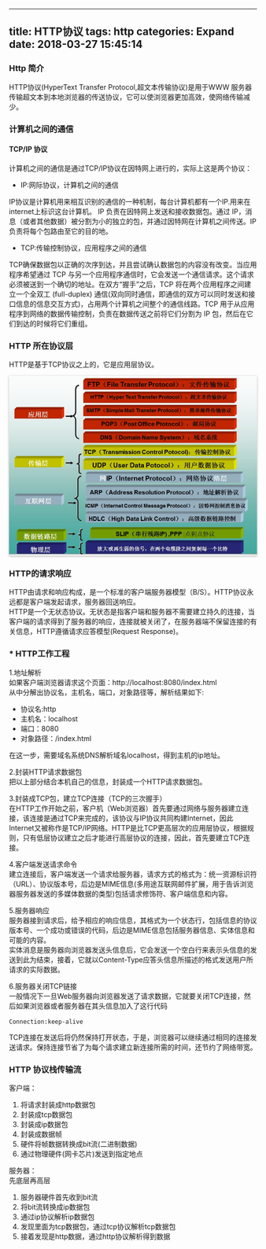 ---------------
title: HTTP协议
tags: http
categories: Expand
date: 2018-03-27 15:45:14
---------------

### Http 简介 
HTTP协议(HyperText Transfer Protocol,超文本传输协议)是用于WWW 服务器传输超文本到本地浏览器的传送协议，它可以使浏览器更加高效，使网络传输减少。

### 计算机之间的通信

#### TCP/IP 协议
计算机之间的通信是通过TCP/IP协议在因特网上进行的，实际上这是两个协议：

- IP:网际协议，计算机之间的通信

 IP协议是计算机用来相互识别的通信的一种机制，每台计算机都有一个IP.用来在internet上标识这台计算机。  IP 负责在因特网上发送和接收数据包。通过 IP，消息（或者其他数据）被分割为小的独立的包，并通过因特网在计算机之间传送。IP 负责将每个包路由至它的目的地。

- TCP:传输控制协议，应用程序之间的通信

TCP确保数据包以正确的次序到达，并且尝试确认数据包的内容没有改变。当应用程序希望通过 TCP 与另一个应用程序通信时，它会发送一个通信请求。这个请求必须被送到一个确切的地址。在双方“握手”之后，TCP 将在两个应用程序之间建立一个全双工 (full-duplex) 通信(双向同时通信，即通信的双方可以同时发送和接口信息的信息交互方式)，占用两个计算机之间整个的通信线路。TCP 用于从应用程序到网络的数据传输控制，负责在数据传送之前将它们分割为 IP 包，然后在它们到达的时候将它们重组。

### HTTP 所在协议层
HTTP是基于TCP协议之上的，它是应用层协议。

<div class="wrap effect" style="box-shadow:0px 1px 4px rgba(0,0,0,0.3),0 0 40px rgba(0,0,0,0.1) inset;
	webkit-box-shadow:0px 1px 4px rgba(0,0,0,0.3),0 0 40px rgba(0,0,0,0.1) inset;
	moz-box-shadow:0px 1px 4px rgba(0,0,0,0.3),0 0 40px rgba(0,0,0,0.1) inset;
	o-box-shadow:0px 1px 4px rgba(0,0,0,0.3),0 0 40px rgba(0,0,0,0.1) inset;">
	<img src="/picture/protocol.jpg" alt="各层的协议" title="各层的协议">
</div>

### HTTP的请求响应
HTTP由请求和响应构成，是一个标准的客户端服务器模型（B/S）。HTTP协议永远都是客户端发起请求，服务器回送响应。   
HTTP是一个无状态协议。无状态是指客户端和服务器不需要建立持久的连接，当客户端的请求得到了服务器的响应，连接就被关闭了，在服务器端不保留连接的有关信息，HTTP遵循请求应答模型(Request Response)。

### * HTTP工作工程 

1.地址解析   
如果客户端浏览器请求这个页面：http://localhost:8080/index.html   
从中分解出协议名，主机名，端口，对象路径等，解析结果如下:
    
  - 协议名:http    
  - 主机名：localhost   
  - 端口：8080   
  - 对象路径：/index.html
    
在这一步，需要域名系统DNS解析域名localhost，得到主机的ip地址。
 
2.封装HTTP请求数据包   
把以上部分结合本机自己的信息，封装成一个HTTP请求数据包。   

3.封装成TCP包，建立TCP连接（TCP的三次握手）   
在HTTP工作开始之前，客户机（Web浏览器）首先要通过网络与服务器建立连接，该连接是通过TCP来完成的，该协议与IP协议共同构建Internet，因此Internet又被称作是TCP/IP网络。HTTP是比TCP更高层次的应用层协议，根据规则，只有低层协议建立之后才能进行高层协议的连接，因此，首先要建立TCP连接。

4.客户端发送请求命令   
建立连接后，客户端发送一个请求给服务器，请求方式的格式为：统一资源标识符（URL）、协议版本号，后边是MIME信息(多用途互联网邮件扩展，用于告诉浏览器服务器发送的多媒体数据的类型)包括请求修饰符、客户端信息和内容。

5.服务器响应   
服务器接到请求后，给予相应的响应信息，其格式为一个状态行，包括信息的协议版本号、一个成功或错误的代码，后边是MIME信息包括服务器信息、实体信息和可能的内容。   
实体消息是服务器向浏览器发送头信息后，它会发送一个空白行来表示头信息的发送到此为结束，接着，它就以Content-Type应答头信息所描述的格式发送用户所请求的实际数据。

6.服务器关闭TCP链接   
一般情况下一旦Web服务器向浏览器发送了请求数据，它就要关闭TCP连接，然后如果浏览器或者服务器在其头信息加入了这行代码

    Connection:keep-alive

TCP连接在发送后将仍然保持打开状态，于是，浏览器可以继续通过相同的连接发送请求。保持连接节省了为每个请求建立新连接所需的时间，还节约了网络带宽。

### HTTP 协议栈传输流

客户端：   

1. 将请求封装成http数据包
2. 封装成tcp数据包
3. 封装成ip数据包
4. 封装成数据帧
5. 硬件将帧数据转换成bit流(二进制数据)
6. 通过物理硬件(网卡芯片)发送到指定地点

服务器：   
先底层再高层

1. 服务器硬件首先收到bit流
2. 将bit流转换成ip数据包
3. 通过ip协议解析ip数据包
4. 发现里面为tcp数据包，通过tcp协议解析tcp数据包
5. 接着发现是http数据，通过http协议解析得到数据


